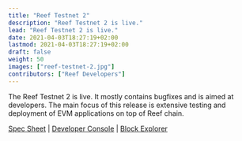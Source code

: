 ```yaml
---
title: "Reef Testnet 2"
description: "Reef Testnet 2 is live."
lead: "Reef Testnet 2 is live."
date: 2021-04-03T18:27:19+02:00
lastmod: 2021-04-03T18:27:19+02:00
draft: false
weight: 50
images: ["reef-testnet-2.jpg"]
contributors: ["Reef Developers"]
---
```


The Reef Testnet 2 is live. It mostly contains bugfixes and is aimed at developers.
The main focus of this release is extensive testing and deployment of EVM applications on top of Reef chain.

[Spec Sheet](https://docs.reef.finance/docs/developers/networks/#reef-testnet) | [Developer Console](https://polkadot.js.org/apps/?rpc=wss%3A%2F%2Frpc-testnet.reefscan.com%2Fws#/explorer) | [Block Explorer](https://reefscan.com)
